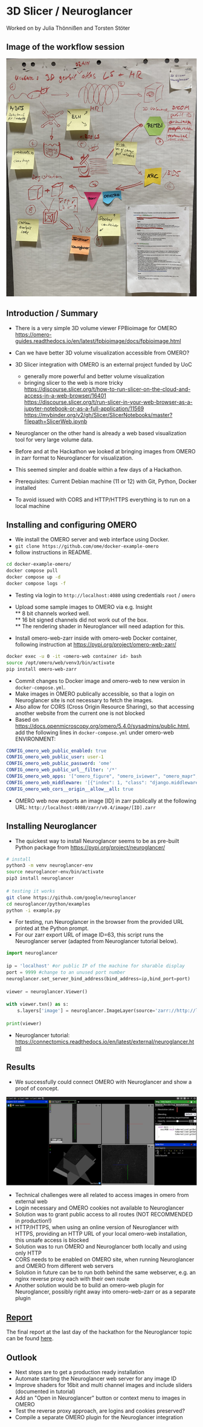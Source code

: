 # 3D Slicer / Neuroglancer

Worked on by Julia Thönnißen and Torsten Stöter 

## Image of the workflow session

![Workflow_session](./images/3Dslicer_Neuroglancer.jpeg)

## Introduction / Summary

* There is a very simple 3D volume viewer FPBioimage for OMERO https://omero-guides.readthedocs.io/en/latest/fpbioimage/docs/fpbioimage.html
* Can we have better 3D volume visualization accessible from OMERO?

* 3D Slicer integration with OMERO is an external project funded by UoC
    * generally more powerful and better volume visualization
    * bringing slicer to the web is more tricky  
https://discourse.slicer.org/t/how-to-run-slicer-on-the-cloud-and-access-in-a-web-browser/16401  
https://discourse.slicer.org/t/run-slicer-in-your-web-browser-as-a-jupyter-notebook-or-as-a-full-application/11569  
https://mybinder.org/v2/gh/Slicer/SlicerNotebooks/master?filepath=SlicerWeb.ipynb  

* Neuroglancer on the other hand is already a web based visualization tool for very large volume data.
* Before and at the Hackathon we looked at bringing images from OMERO in zarr format to Neuroglancer for visualization.
* This seemed simpler and doable within a few days of a Hackathon.

* Prerequisites: Current Debian machine (11 or 12) with Git, Python, Docker installed
* To avoid issued with CORS and HTTP/HTTPS everything is to run on a local machine


## Installing and configuring OMERO

* We install the OMERO server and web interface using Docker.
* `git clone https://github.com/ome/docker-example-omero`
* follow instructions in README.

```bash
cd docker-example-omero/
docker compose pull
docker compose up -d
docker compose logs -f
```

* Testing via login to `http://localhost:4080` using credentials `root` / `omero`

* Upload some sample images to OMERO via e.g. Insight  
** 8 bit channels worked well.  
** 16 bit signed channels did not work out of the box.  
** The rendering shader in Neuroglancer will need adaption for this.  
* Install omero-web-zarr inside with omero-web Docker container, following instruction at https://pypi.org/project/omero-web-zarr/  

```bash
docker exec -u 0 -it <omero-web container id> bash
source /opt/omero/web/venv3/bin/activate
pip install omero-web-zarr
```

* Commit changes to Docker image and omero-web to new version in `docker-compose.yml`.
* Make images in OMERO publically accessible, so that a login on Neuroglancer site is not necessary to fetch the images.
* Also allow for CORS (Cross Origin Resource Sharing), so that accessing another website from the current one is not blocked
* Based on https://docs.openmicroscopy.org/omero/5.4.0/sysadmins/public.html, add the following lines in `docker-compose.yml` under omero-web ENVIRONMENT:

```yaml
CONFIG_omero_web_public_enabled: true
CONFIG_omero_web_public_user: user-1
CONFIG_omero_web_public_password: 'ome'
CONFIG_omero_web_public_url__filter: '/*'
CONFIG_omero_web_apps: '["omero_figure", "omero_iviewer", "omero_mapr", "omero_parade", "omero_web_zarr", "corsheaders"]'
CONFIG_omero_web_middleware: '[{"index": 1, "class": "django.middleware.common.BrokenLinkEmailsMiddleware"}, {"index": 2, "class": "django.middleware.common.CommonMiddleware"}, {"index": 3, "class": "django.contrib.sessions.middleware.SessionMiddleware"}, {"index": 4, "class": "django.middleware.csrf.CsrfViewMiddleware"}, {"index": 5, "class": "django.contrib.messages.middleware.MessageMiddleware"}, {"index": 6, "class": "django.middleware.clickjacking.XFrameOptionsMiddleware"}, {"index": 0, "class": "whitenoise.middleware.WhiteNoiseMiddleware"}, {"index": 0.5, "class": "corsheaders.middleware.CorsMiddleware"}, {"index": 10, "class": "corsheaders.middleware.CorsPostCsrfMiddleware"}]'
CONFIG_omero_web_cors__origin__allow__all: true
```

* OMERO web now exports an image [ID] in zarr publically at the following URL:
`http://localhost:4080/zarr/v0.4/image/[ID].zarr`


## Installing Neuroglancer

* The quickest way to install Neuroglancer seems to be as pre-built Python package from https://pypi.org/project/neuroglancer/

```bash
# install
python3 -m venv neuroglancer-env
source neuroglancer-env/bin/activate
pip3 install neuroglancer

# testing it works
git clone https://github.com/google/neuroglancer
cd neuroglancer/python/examples
python -i example.py
```

* For testing, run Neuroglancer in the browser from the provided URL printed at the Python prompt.
* For our zarr export URL of image ID=63, this script runs the Neuroglancer server (adapted from Neuroglancer tutorial below).

```python
import neuroglancer

ip = 'localhost' #or public IP of the machine for sharable display
port = 9999 #change to an unused port number
neuroglancer.set_server_bind_address(bind_address=ip,bind_port=port)

viewer = neuroglancer.Viewer()

with viewer.txn() as s:
    s.layers['image'] = neuroglancer.ImageLayer(source='zarr://http://localhost:4080/zarr/v0.4/image/63.zarr/')

print(viewer)
```

* Neuroglancer tutorial: https://connectomics.readthedocs.io/en/latest/external/neuroglancer.html


## Results

* We successfully could connect OMERO with Neuroglancer and show a proof of concept.

![A zarr dataset from OMERO shown in Neuroglancer](images/Screenshot_2023-11-30_17-15-43.png)

* Technical challenges were all related to access images in omero from external web
* Login necessary and OMERO cookies not available to Neuroglancer
* Solution was to grant public access to all routes (NOT RECOMMENDED in production!)
* HTTP/HTTPS, when using an online version of Neuroglancer with HTTPS, providing an HTTP URL of your local omero-web installation, this unsafe access is blocked
* Solution was to run OMERO and Neuroglancer both locally and using only HTTP
* CORS needs to be enabled on OMERO site, when running Neuroglancer and OMERO from different web servers
* Solution in future can be to run both behind the same webserver, e.g. an nginx reverse proxy each with their own route
* Another solution would be to build an omero-web plugin for Neuroglancer, possibly right away into omero-web-zarr or as a separate plugin


## [Report](./Report/)

The final report at the last day of the hackathon for the Neuroglancer topic can be found [here](./Report/FinalReport_3DSlicer_Neuroglancer.pdf).

## Outlook

* Next steps are to get a production ready installation
* Automate starting the Neuroglancer web server for any image ID
* Improve shaders for 16bit and multi channel images and include sliders (documented in tutorial)
* Add an "Open in Neuroglancer" button or context menu to images in OMERO
* Test the reverse proxy approach, are logins and cookies preserved?
* Compile a separate OMERO plugin for the Neuroglancer integration

